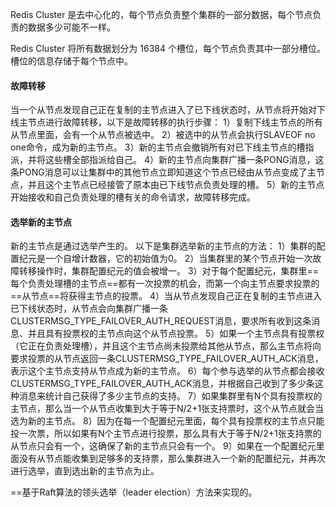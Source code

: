 Redis Cluster 是去中心化的，每个节点负责整个集群的一部分数据，每个节点负责的数据多少可能不一样。

Redis Cluster 将所有数据划分为 16384 个槽位，每个节点负责其中一部分槽位。槽位的信息存储于每个节点中。

#### 故障转移
当一个从节点发现自己正在复制的主节点进入了已下线状态时，从节点将开始对下线主节点进行故障转移，以下是故障转移的执行步骤：
1）复制下线主节点的所有从节点里面，会有一个从节点被选中。
2）被选中的从节点会执行SLAVEOF no one命令，成为新的主节点。
3）新的主节点会撤销所有对已下线主节点的槽指派，并将这些槽全部指派给自己。
4）新的主节点向集群广播一条PONG消息，这条PONG消息可以让集群中的其他节点立即知道这个节点已经由从节点变成了主节点，并且这个主节点已经接管了原本由已下线节点负责处理的槽。
5）新的主节点开始接收和自己负责处理的槽有关的命令请求，故障转移完成。
#### 选举新的主节点
新的主节点是通过选举产生的。
以下是集群选举新的主节点的方法：
1）集群的配置纪元是一个自增计数器，它的初始值为0。
2）当集群里的某个节点开始一次故障转移操作时，集群配置纪元的值会被增一。
3）对于每个配置纪元，集群里==每个负责处理槽的主节点==都有一次投票的机会，而第一个向主节点要求投票的==从节点==将获得主节点的投票。
4）当从节点发现自己正在复制的主节点进入已下线状态时，从节点会向集群广播一条CLUSTERMSG_TYPE_FAILOVER_AUTH_REQUEST消息，要求所有收到这条消息、并且具有投票权的主节点向这个从节点投票。
5）如果一个主节点具有投票权（它正在负责处理槽），并且这个主节点尚未投票给其他从节点，那么主节点将向要求投票的从节点返回一条CLUSTERMSG_TYPE_FAILOVER_AUTH_ACK消息，表示这个主节点支持从节点成为新的主节点。
6）每个参与选举的从节点都会接收CLUSTERMSG_TYPE_FAILOVER_AUTH_ACK消息，并根据自己收到了多少条这种消息来统计自己获得了多少主节点的支持。
7）如果集群里有N个具有投票权的主节点，那么当一个从节点收集到大于等于N/2+1张支持票时，这个从节点就会当选为新的主节点。
8）因为在每一个配置纪元里面，每个具有投票权的主节点只能投一次票，所以如果有N个主节点进行投票，那么具有大于等于N/2+1张支持票的从节点只会有一个，这确保了新的主节点只会有一个。
9）如果在一个配置纪元里面没有从节点能收集到足够多的支持票，那么集群进入一个新的配置纪元，并再次进行选举，直到选出新的主节点为止。


==基于Raft算法的领头选举（leader election）方法来实现的。